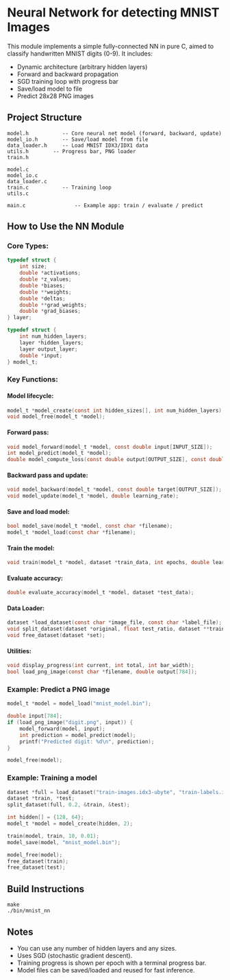 # Neural Network for detecting MNIST Images

This module implements a simple fully-connected NN in pure C, aimed to classify handwritten MNIST digits (0-9).
It includes:

* Dynamic architecture (arbitrary hidden layers)
* Forward and backward propagation
* SGD training loop with progress bar
* Save/load model to file
* Predict 28x28 PNG images

## Project Structure

```
model.h           -- Core neural net model (forward, backward, update)
model_io.h        -- Save/load model from file
data_loader.h     -- Load MNIST IDX3/IDX1 data
utils.h        -- Progress bar, PNG loader
train.h

model.c
model_io.c
data_loader.c
train.c           -- Training loop
utils.c

main.c                -- Example app: train / evaluate / predict
```

## How to Use the NN Module
### Core Types:

```c
typedef struct {
    int size;
    double *activations;
    double *z_values;
    double *biases;
    double **weights;
    double *deltas;
    double **grad_weights;
    double *grad_biases;
} layer;

typedef struct {
    int num_hidden_layers;
    layer *hidden_layers;
    layer output_layer;
    double *input;
} model_t;
```
### Key Functions:

#### Model lifecycle:
```c
model_t *model_create(const int hidden_sizes[], int num_hidden_layers);
void model_free(model_t *model);
```

#### Forward pass:

```c
void model_forward(model_t *model, const double input[INPUT_SIZE]);
int model_predict(model_t *model);
double model_compute_loss(const double output[OUTPUT_SIZE], const double target[OUTPUT_SIZE]);
```

#### Backward pass and update:
```c
void model_backward(model_t *model, const double target[OUTPUT_SIZE]);
void model_update(model_t *model, double learning_rate);
```

#### Save and load model:

```c
bool model_save(model_t *model, const char *filename);
model_t *model_load(const char *filename);
```

#### Train the model:

```c
void train(model_t *model, dataset *train_data, int epochs, double learning_rate);
```

#### Evaluate accuracy:

```c
double evaluate_accuracy(model_t *model, dataset *test_data);
```

#### Data Loader:

```c
dataset *load_dataset(const char *image_file, const char *label_file);
void split_dataset(dataset *original, float test_ratio, dataset **train_set, dataset **test_set);
void free_dataset(dataset *set);
```

#### Utilities:

```c
void display_progress(int current, int total, int bar_width);
bool load_png_image(const char *filename, double output[784]);
```

### Example: Predict a PNG image

```c
model_t *model = model_load("mnist_model.bin");

double input[784];
if (load_png_image("digit.png", input)) {
    model_forward(model, input);
    int prediction = model_predict(model);
    printf("Predicted digit: %d\n", prediction);
}

model_free(model);
```

### Example: Training a model

```c
dataset *full = load_dataset("train-images.idx3-ubyte", "train-labels.idx1-ubyte");
dataset *train, *test;
split_dataset(full, 0.2, &train, &test);

int hidden[] = {128, 64};
model_t *model = model_create(hidden, 2);

train(model, train, 10, 0.01);
model_save(model, "mnist_model.bin");

model_free(model);
free_dataset(train);
free_dataset(test);
```

## Build Instructions
```
make
./bin/mnist_nn
```

## Notes

* You can use any number of hidden layers and any sizes.
* Uses SGD (stochastic gradient descent).
* Training progress is shown per epoch with a terminal progress bar.
* Model files can be saved/loaded and reused for fast inference.
